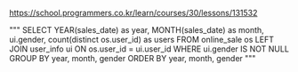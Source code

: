 https://school.programmers.co.kr/learn/courses/30/lessons/131532


"""
SELECT YEAR(sales_date) as year, MONTH(sales_date) as month, ui.gender, count(distinct os.user_id) as users
FROM online_sale os
LEFT JOIN user_info ui ON os.user_id = ui.user_id
WHERE ui.gender IS NOT NULL
GROUP BY year, month, gender
ORDER BY year, month, gender
"""
